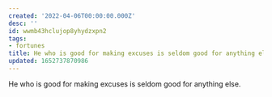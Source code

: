 ```yaml
---
created: '2022-04-06T00:00:00.000Z'
desc: ''
id: wwmb43hclujop8yhydzxpn2
tags:
- fortunes
title: He who is good for making excuses is seldom good for anything else
updated: 1652737870986
---
```

   
He who is good for making excuses is seldom good for anything else.